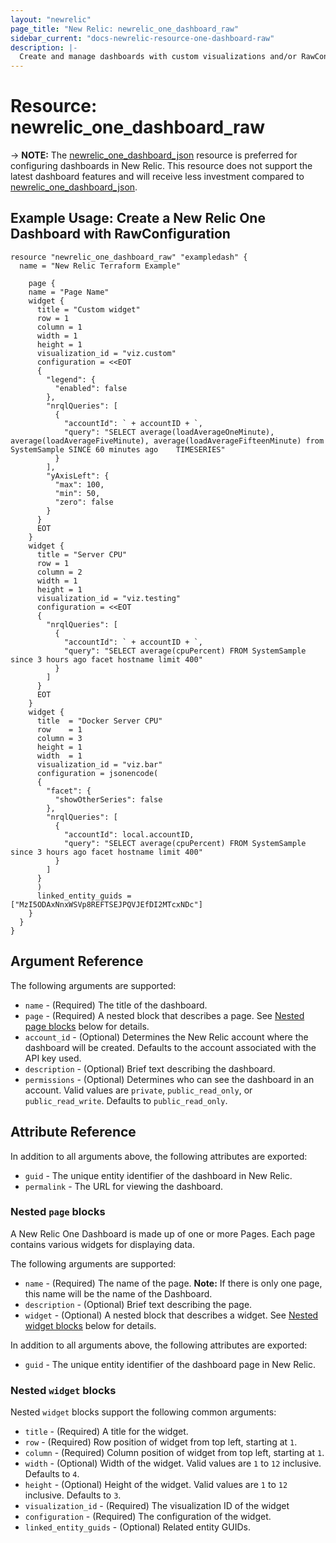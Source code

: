 ```yaml
---
layout: "newrelic"
page_title: "New Relic: newrelic_one_dashboard_raw"
sidebar_current: "docs-newrelic-resource-one-dashboard-raw"
description: |-
  Create and manage dashboards with custom visualizations and/or RawConfiguration in New Relic One.
---
```


# Resource: newrelic\_one\_dashboard\_raw

-> **NOTE:** The [newrelic_one_dashboard_json](one_dashboard_json.html) resource is preferred for configuring dashboards in New Relic. This resource does not support the latest dashboard features and will receive less investment compared to [newrelic_one_dashboard_json](one_dashboard_json.html).

## Example Usage: Create a New Relic One Dashboard with RawConfiguration

```hcl
resource "newrelic_one_dashboard_raw" "exampledash" {
  name = "New Relic Terraform Example"

    page {
    name = "Page Name"
    widget {
      title = "Custom widget"
      row = 1
      column = 1
      width = 1
      height = 1
      visualization_id = "viz.custom"
      configuration = <<EOT
      {
        "legend": {
          "enabled": false
        },
        "nrqlQueries": [
          {
            "accountId": ` + accountID + `,
            "query": "SELECT average(loadAverageOneMinute), average(loadAverageFiveMinute), average(loadAverageFifteenMinute) from SystemSample SINCE 60 minutes ago    TIMESERIES"
          }
        ],
        "yAxisLeft": {
          "max": 100,
          "min": 50,
          "zero": false
        }
      }
      EOT
    }
    widget {
      title = "Server CPU"
      row = 1
      column = 2
      width = 1
      height = 1
      visualization_id = "viz.testing"
      configuration = <<EOT
      {
        "nrqlQueries": [
          {
            "accountId": ` + accountID + `,
            "query": "SELECT average(cpuPercent) FROM SystemSample since 3 hours ago facet hostname limit 400"
          }
        ]
      }
      EOT
    }
    widget {
      title  = "Docker Server CPU"
      row    = 1
      column = 3
      height = 1
      width  = 1
      visualization_id = "viz.bar"
      configuration = jsonencode(
      {
        "facet": {
          "showOtherSeries": false
        },
        "nrqlQueries": [
          {
            "accountId": local.accountID,
            "query": "SELECT average(cpuPercent) FROM SystemSample since 3 hours ago facet hostname limit 400"
          }
        ]
      }
      )
      linked_entity_guids = ["MzI5ODAxNnxWSVp8REFTSEJPQVJEfDI2MTcxNDc"]
    }
  }
}
```

## Argument Reference

The following arguments are supported:

- `name` - (Required) The title of the dashboard.
- `page` - (Required) A nested block that describes a page. See [Nested page blocks](#nested-page-blocks) below for details.
- `account_id` - (Optional) Determines the New Relic account where the dashboard will be created. Defaults to the account associated with the API key used.
- `description` - (Optional) Brief text describing the dashboard.
- `permissions` - (Optional) Determines who can see the dashboard in an account. Valid values are `private`, `public_read_only`, or `public_read_write`. Defaults to `public_read_only`.

## Attribute Reference

In addition to all arguments above, the following attributes are exported:

- `guid` - The unique entity identifier of the dashboard in New Relic.
- `permalink` - The URL for viewing the dashboard.

### Nested `page` blocks

A New Relic One Dashboard is made up of one or more Pages. Each page contains
various widgets for displaying data.

The following arguments are supported:

- `name` - (Required) The name of the page. **Note:** If there is only one page, this name will be the name of the Dashboard.
- `description` - (Optional) Brief text describing the page.
- `widget` - (Optional) A nested block that describes a widget. See [Nested widget blocks](#nested-widget-blocks) below for details.

In addition to all arguments above, the following attributes are exported:

- `guid` - The unique entity identifier of the dashboard page in New Relic.

### Nested `widget` blocks

Nested `widget` blocks support the following common arguments:

- `title` - (Required) A title for the widget.
- `row` - (Required) Row position of widget from top left, starting at `1`.
- `column` - (Required) Column position of widget from top left, starting at `1`.
- `width` - (Optional) Width of the widget. Valid values are `1` to `12` inclusive. Defaults to `4`.
- `height` - (Optional) Height of the widget. Valid values are `1` to `12` inclusive. Defaults to `3`.
- `visualization_id` - (Required) The visualization ID of the widget
- `configuration` - (Required) The configuration of the widget.
- `linked_entity_guids` - (Optional) Related entity GUIDs.
